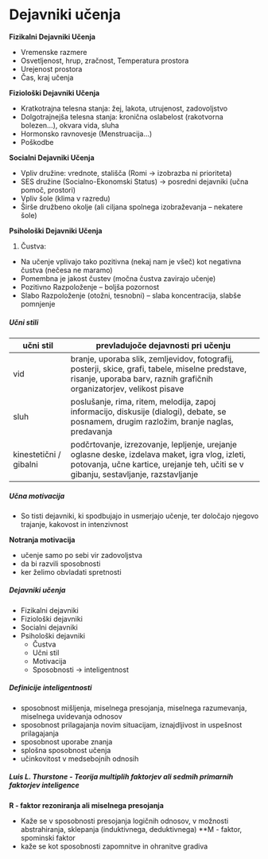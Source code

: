 # Dejavniki učenja

**Fizikalni Dejavniki Učenja**
- Vremenske razmere
- Osvetljenost, hrup, zračnost, Temperatura prostora
- Urejenost prostora
- Čas, kraj učenja

**Fiziološki Dejavniki Učenja**
- Kratkotrajna telesna stanja: žej, lakota, utrujenost, zadovoljstvo
- Dolgotrajnejša telesna stanja: kronična oslabelost (rakotvorna bolezen…), okvara vida, sluha
- Hormonsko ravnovesje (Menstruacija…)
- Poškodbe

**Socialni Dejavniki Učenja**
- Vpliv družine: vrednote, stališča (Romi → izobrazba ni prioriteta)
- SES družine (Socialno-Ekonomski Status) → posredni dejavniki (učna pomoč, prostori)
- Vpliv šole (klima v razredu)
- Širše družbeno okolje (ali ciljana spolnega izobraževanja – nekatere šole)

**Psihološki Dejavniki Učenja**
1. Čustva:
- Na učenje vplivajo tako pozitivna (nekaj nam je všeč) kot negativna čustva (nečesa ne maramo)
- Pomembna je jakost čustev (močna čustva zavirajo učenje)
- Pozitivno Razpoloženje – boljša pozornost
- Slabo Razpoloženje (otožni, tesnobni) – slaba koncentracija, slabše pomnjenje

##### Učni stili

| učni stil              | prevladujoče dejavnosti pri učenju                                                                                                                                                      |
| ---------------------- | --------------------------------------------------------------------------------------------------------------------------------------------------------------------------------------- |
| vid                    | branje, uporaba slik, zemljevidov, fotografij, posterji, skice, grafi, tabele, miselne predstave, risanje, uporaba barv, raznih grafičnih organizatorjev, velikost pisave               |
| sluh                   | poslušanje, rima, ritem, melodija, zapoj informacijo, diskusije (dialogi), debate, se posnamem, drugim razložim, branje naglas, predavanja                                              |
| kinestetični / gibalni | podčrtovanje, izrezovanje, lepljenje, urejanje oglasne deske, izdelava maket, igra vlog, izleti, potovanja, učne kartice, urejanje teh, učiti se v gibanju, sestavljanje, razstavljanje |

##### Učna motivacija
- So tisti dejavniki, ki spodbujajo in usmerjajo učenje, ter določajo njegovo trajanje, kakovost in intenzivnost

**Notranja motivacija**
- učenje samo po sebi vir zadovoljstva
- da bi razvili sposobnosti
- ker želimo obvladati spretnosti



##### Dejavniki učenja
- Fizikalni dejavniki
- Fiziološki dejavniki
- Socialni dejavniki
- Psihološki dejavniki
	- Čustva
	- Učni stil
	- Motivacija
	- Sposobnosti $\rightarrow$ inteligentnost
##### Definicije inteligentnosti
- sposobnost mišljenja, miselnega presojanja, miselnega razumevanja, miselnega uvidevanja odnosov
- sposobnost prilagajanja novim situacijam, iznajdljivost in uspešnost prilagajanja
- sposobnost uporabe znanja
- splošna sposobnost učenja
- učinkovitost v medsebojnih odnosih

##### Luis L. Thurstone - Teorija multiplih faktorjev ali sedmih primarnih faktorjev inteligence
**R - faktor rezoniranja ali miselnega presojanja**
- Kaže se v sposobnosti presojanja logičnih odnosov, v možnosti abstrahiranja, sklepanja (induktivnega, deduktivnega)
**M - faktor, spominski faktor
- kaže se kot sposobnosti zapomnitve in ohranitve gradiva

